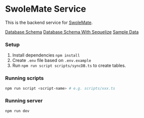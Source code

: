 # SwoleMate Service

This is the backend service for [SwoleMate](https://github.com/calvin-cs262-fall2024-teamI/SwoleMateClient).

[Database Schema](./SwoleMate.sql)
[Database Schema With Sequelize](./src/models/)
[Sample Data](./scripts/sample_data.ts)

### Setup

1. Install dependencies `npm install`
2. Create `.env` file based on `.env.example`
3. Run `npm run script scripts/syncDB.ts` to create tables.

### Running scripts

```bash
npm run script <script-name> # e.g. scripts/xxx.ts
```

### Running server

```bash
npm run dev
```

